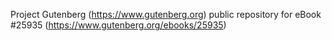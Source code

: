 Project Gutenberg (https://www.gutenberg.org) public repository for eBook #25935 (https://www.gutenberg.org/ebooks/25935)
